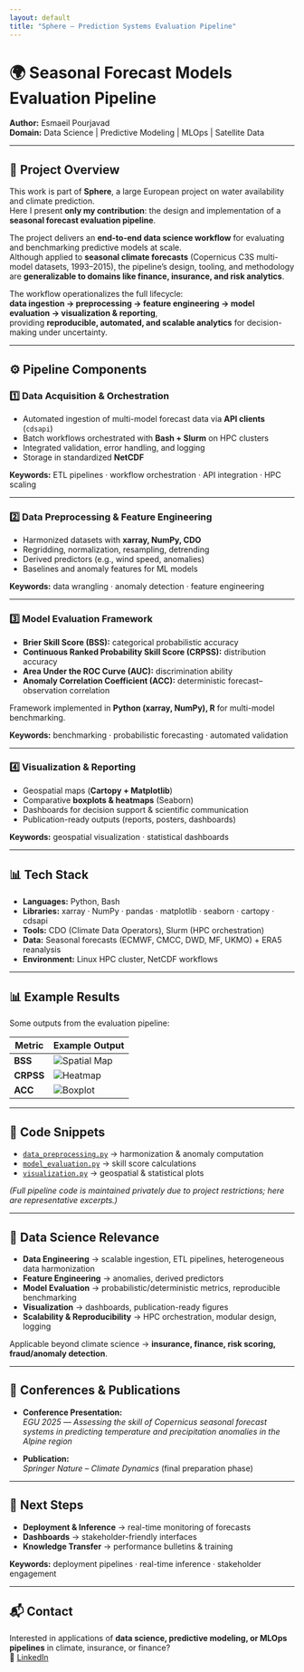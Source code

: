 ```yaml
---
layout: default
title: "Sphere – Prediction Systems Evaluation Pipeline"
---
```


# 🌍 Seasonal Forecast Models Evaluation Pipeline

**Author:** Esmaeil Pourjavad  
**Domain:** Data Science | Predictive Modeling | MLOps | Satellite Data  

---

## 📌 Project Overview
This work is part of **Sphere**, a large European project on water availability and climate prediction.  
Here I present **only my contribution**: the design and implementation of a **seasonal forecast evaluation pipeline**.  

The project delivers an **end-to-end data science workflow** for evaluating and benchmarking predictive models at scale.  
Although applied to **seasonal climate forecasts** (Copernicus C3S multi-model datasets, 1993–2015), the pipeline’s design, tooling, and methodology are **generalizable to domains like finance, insurance, and risk analytics**.  

The workflow operationalizes the full lifecycle:  
**data ingestion → preprocessing → feature engineering → model evaluation → visualization & reporting**,  
providing **reproducible, automated, and scalable analytics** for decision-making under uncertainty.  

---

## ⚙️ Pipeline Components

### 1️⃣ Data Acquisition & Orchestration
- Automated ingestion of multi-model forecast data via **API clients** (`cdsapi`)  
- Batch workflows orchestrated with **Bash + Slurm** on HPC clusters  
- Integrated validation, error handling, and logging  
- Storage in standardized **NetCDF**  

**Keywords:** ETL pipelines · workflow orchestration · API integration · HPC scaling  

---

### 2️⃣ Data Preprocessing & Feature Engineering
- Harmonized datasets with **xarray, NumPy, CDO**  
- Regridding, normalization, resampling, detrending  
- Derived predictors (e.g., wind speed, anomalies)  
- Baselines and anomaly features for ML models  

**Keywords:** data wrangling · anomaly detection · feature engineering  

---

### 3️⃣ Model Evaluation Framework
- **Brier Skill Score (BSS):** categorical probabilistic accuracy
- **Continuous Ranked Probability Skill Score (CRPSS):** distribution accuracy
- **Area Under the ROC Curve (AUC):** discrimination ability 
- **Anomaly Correlation Coefficient (ACC):** deterministic forecast–observation correlation  

Framework implemented in **Python (xarray, NumPy), R** for multi-model benchmarking.  

**Keywords:** benchmarking · probabilistic forecasting · automated validation  

---

### 4️⃣ Visualization & Reporting
- Geospatial maps (**Cartopy + Matplotlib**)  
- Comparative **boxplots & heatmaps** (Seaborn)  
- Dashboards for decision support & scientific communication  
- Publication-ready outputs (reports, posters, dashboards)  

**Keywords:** geospatial visualization · statistical dashboards  

---

## 📊 Tech Stack
- **Languages:** Python, Bash  
- **Libraries:** xarray · NumPy · pandas · matplotlib · seaborn · cartopy · cdsapi  
- **Tools:** CDO (Climate Data Operators), Slurm (HPC orchestration)  
- **Data:** Seasonal forecasts (ECMWF, CMCC, DWD, MF, UKMO) + ERA5 reanalysis  
- **Environment:** Linux HPC cluster, NetCDF workflows  

---

## 📊 Example Results
Some outputs from the evaluation pipeline:

| Metric | Example Output |
|--------|----------------|
| **BSS** | ![Spatial Map](results/bss_map.png) |
| **CRPSS** | ![Heatmap](results/crpss_heatmap.png) |
| **ACC** | ![Boxplot](results/acc_boxplot.png) |

---

## 📂 Code Snippets
- [`data_preprocessing.py`](code/data_preprocessing.py) → harmonization & anomaly computation  
- [`model_evaluation.py`](code/model_evaluation.py) → skill score calculations  
- [`visualization.py`](code/visualization.py) → geospatial & statistical plots  

*(Full pipeline code is maintained privately due to project restrictions; here are representative excerpts.)*

---

## 🔑 Data Science Relevance
- **Data Engineering** → scalable ingestion, ETL pipelines, heterogeneous data harmonization  
- **Feature Engineering** → anomalies, derived predictors  
- **Model Evaluation** → probabilistic/deterministic metrics, reproducible benchmarking  
- **Visualization** → dashboards, publication-ready figures  
- **Scalability & Reproducibility** → HPC orchestration, modular design, logging  

Applicable beyond climate science → **insurance, finance, risk scoring, fraud/anomaly detection**.  

---

## 🎤 Conferences & Publications
- **Conference Presentation:**  
  *EGU 2025* — *Assessing the skill of Copernicus seasonal forecast systems in predicting temperature and precipitation anomalies in the Alpine region*  

- **Publication:**  
  *Springer Nature – Climate Dynamics* (final preparation phase)  

---

## 🚀 Next Steps
- **Deployment & Inference** → real-time monitoring of forecasts  
- **Dashboards** → stakeholder-friendly interfaces  
- **Knowledge Transfer** → performance bulletins & training  

**Keywords:** deployment pipelines · real-time inference · stakeholder engagement

---

## 📬 Contact
Interested in applications of **data science, predictive modeling, or MLOps pipelines** in climate, insurance, or finance?  
📎 [LinkedIn](https://www.linkedin.com/in/esmaeil-pourjavad-091b861b3)  

